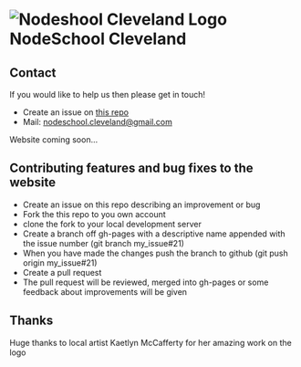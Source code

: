 ![Nodeshool Cleveland Logo](https://cdn.rawgit.com/nodeschool/cleveland/gh-pages/img/CLELOGO.svg)
NodeSchool Cleveland
===================

## Contact

If you would like to help us then please get in touch!

- Create an issue on [this repo](https://github.com/nodeschool/cleveland/issues)
- Mail: nodeschool.cleveland@gmail.com

Website coming soon...

## Contributing features and bug fixes to the website

- Create an issue on this repo describing an improvement or bug
- Fork the this repo to you own account
- clone the fork to your local development server
- Create a branch off gh-pages with a descriptive name appended with the issue number (git branch my_issue#21)
- When you have made the changes push the branch to github (git push origin my_issue#21)
- Create a pull request
- The pull request will be reviewed, merged into gh-pages or some feedback about improvements will be given

## Thanks
Huge thanks to local artist Kaetlyn McCafferty for her amazing work on the logo
